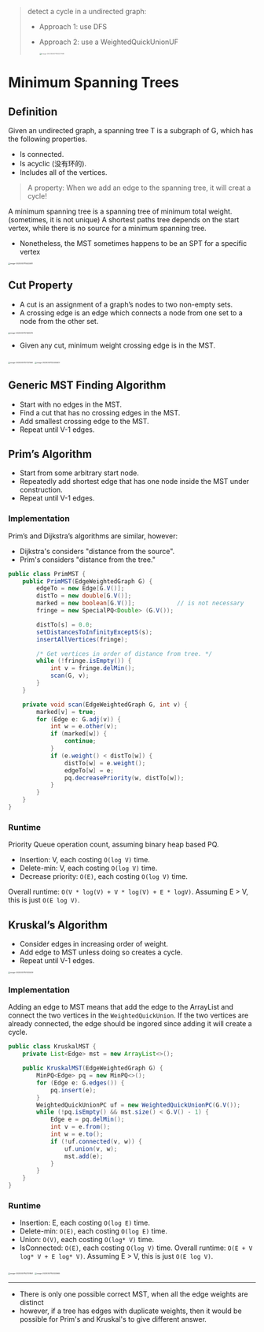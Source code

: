 > detect a cycle in a undirected graph:
>
> - Approach 1: use DFS
>
> - Approach 2: use a WeightedQuickUnionUF
>
>     <img src="./Minimum Spanning Trees.assets/image-20230307115227768.png" alt="image-20230307115227768" style="zoom:25%;" />

# Minimum Spanning Trees

## Definition

Given an undirected graph, a spanning tree T is a subgraph of G, which has the following properties.
* Is connected.
* Is acyclic (没有环的).
* Includes all of the vertices.

> A property: When we add an edge to the spanning tree, it will creat a cycle!

A minimum spanning tree is a spanning tree of minimum total weight. (sometimes, it is not unique)
A shortest paths tree depends on the start vertex, while there is no source for a minimum spanning tree.

- Nonetheless, the MST sometimes happens to be an SPT for a specific vertex

<img src="./Minimum Spanning Trees.assets/image-20230307115422481.png" alt="image-20230307115422481" style="zoom:25%;" />

## Cut Property

* A cut is an assignment of a graph’s nodes to two non-empty sets.
* A crossing edge is an edge which connects a node from one set to a node from the other set.

<img src="./Minimum Spanning Trees.assets/image-20230307121450276.png" alt="image-20230307121450276" style="zoom:25%;" />

* Given any cut, minimum weight crossing edge is in the MST.

<!-- ![Cut Property](https://joshhug.gitbooks.io/hug61b/content/assets/Screen%20Shot%202019-04-14%20at%208.57.22%20PM.png) -->

<img src="./Minimum Spanning Trees.assets/image-20230307121727560.png" alt="image-20230307121727560" style="zoom:25%;" />

<img src="./Minimum Spanning Trees.assets/image-20230307122405407.png" alt="image-20230307122405407" style="zoom:25%;" />

## Generic MST Finding Algorithm

* Start with no edges in the MST.
* Find a cut that has no crossing edges in the MST. 
* Add smallest crossing edge to the MST.
* Repeat until V-1 edges.

## Prim’s Algorithm

* Start from some arbitrary start node.
* Repeatedly add shortest edge that has one node inside the MST under construction.
* Repeat until V-1 edges.

### Implementation

Prim’s and Dijkstra’s algorithms are similar, however:
* Dijkstra's considers "distance from the source".
* Prim's considers "distance from the tree."

```java
public class PrimMST {
    public PrimMST(EdgeWeightedGraph G) {
        edgeTo = new Edge[G.V()];
        distTo = new double[G.V()];
        marked = new boolean[G.V()];			// is not necessary
        fringe = new SpecialPQ<Double> (G.V());

        distTo[s] = 0.0;
        setDistancesToInfinityExceptS(s);
        insertAllVertices(fringe);

        /* Get vertices in order of distance from tree. */
        while (!fringe.isEmpty()) {
            int v = fringe.delMin();
            scan(G, v);
        }
    }

    private void scan(EdgeWeightedGraph G, int v) {
        marked[v] = true;
        for (Edge e: G.adj(v)) {
            int w = e.other(v);
            if (marked[w]) {
                continue;
            }
            if (e.weight() < distTo[w]) {
                distTo[w] = e.weight();
                edgeTo[w] = e;
                pq.decreasePriority(w, distTo[w]);
            }
        }
    }
}
```

### Runtime

Priority Queue operation count, assuming binary heap based PQ.
* Insertion: V, each costing `O(log V)` time.
* Delete-min: V, each costing `O(log V)` time.
* Decrease priority: `O(E)`, each costing `O(log V)` time.

Overall runtime: `O(V * log(V) + V * log(V) + E * logV)`.
Assuming E > V, this is just `O(E log V)`.

## Kruskal’s Algorithm

* Consider edges in increasing order of weight.
* Add edge to MST unless doing so creates a cycle.
* Repeat until V-1 edges.

<img src="./Minimum Spanning Trees.assets/image-20230307151033409.png" alt="image-20230307151033409" style="zoom:25%;" />

### Implementation

Adding an edge to MST means that add the edge to the ArrayList and connect the two vertices in the `WeightedQuickUnion`. If the two vertices are already connected, the edge should be ingored since adding it will create a cycle.

```java
public class KruskalMST {
    private List<Edge> mst = new ArrayList<>();

    public KruskalMST(EdgeWeightedGraph G) {
        MinPQ<Edge> pq = new MinPQ<>();
        for (Edge e: G.edges()) {
            pq.insert(e);
        }
        WeightedQuickUnionPC uf = new WeightedQuickUnionPC(G.V());
        while (!pq.isEmpty() && mst.size() < G.V() - 1) {
            Edge e = pq.delMin();
            int v = e.from();
            int w = e.to();
            if (!uf.connected(v, w)) {
                uf.union(v, w);
                mst.add(e);
            }
        }
    }
}
```

### Runtime

* Insertion: E, each costing `O(log E)` time.
* Delete-min: `O(E)`, each costing `O(log E)` time.
* Union: `O(V)`, each costing `O(log* V)` time.
* IsConnected: `O(E)`, each costing `O(log V)` time.
Overall runtime: `O(E + V log* V + E log* V)`.
Assuming E > V, this is just `O(E log V)`.

<img src="./Minimum Spanning Trees.assets/image-20230307152737861.png" alt="image-20230307152737861" style="zoom:25%;" />

<img src="./Minimum Spanning Trees.assets/image-20230307153025965.png" alt="image-20230307153025965" style="zoom:25%;" />

---

- There is only one possible correct MST, when all the edge weights are distinct
- however, if a tree has edges with duplicate weights, then it would be possible for Prim's and Kruskal's to give different answer.
